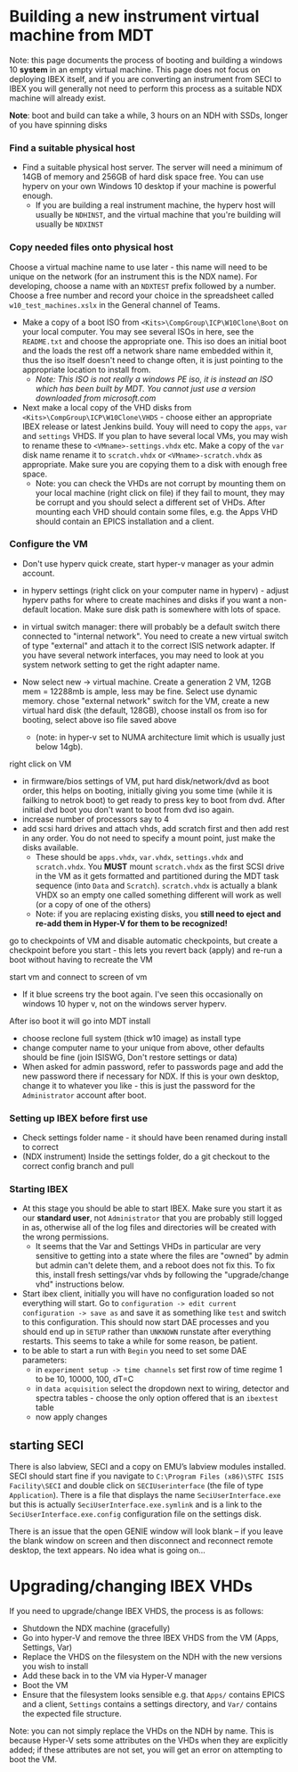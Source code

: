 # Building a new instrument virtual machine from MDT

Note: this page documents the process of booting and building a windows 10 **system** in an empty virtual machine. This page does not focus on deploying IBEX itself, and if you are converting an instrument from SECI to IBEX you will generally not need to perform this process as a suitable NDX machine will already exist.

**Note**: boot and build can take a while, 3 hours on an NDH with SSDs, longer of you have spinning disks 

### Find a suitable physical host

- Find a suitable physical host server. The server will need a minimum of 14GB of memory and 256GB of hard disk space free. You can use hyperv on your own Windows 10 desktop if your machine is powerful enough.
  * If you are building a real instrument machine, the hyperv host will usually be `NDHINST`, and the virtual machine <VMname> that you're building will usually be `NDXINST`

### Copy needed files onto physical host

Choose a virtual machine name <VMname> to use later - this name will need to be unique on the network (for an instrument this is the NDX name). For developing, choose a name with an `NDXTEST` prefix followed by a number. Choose a free number and record your choice in the spreadsheet called `w10_test_machines.xslx` in the General channel of Teams.  

- Make a copy of a boot ISO from `<Kits>\CompGroup\ICP\W10Clone\Boot` on your local computer. You may see several ISOs in here, see the `README.txt` and choose the appropriate one. This iso does an initial boot and the loads the rest off a network share name embedded within it, thus the iso itself doesn't need to change often, it is just pointing to the appropriate location to install from.   
  * *Note: This ISO is not really a windows PE iso, it is instead an ISO which has been built by MDT. You cannot just use a version downloaded from microsoft.com*
- Next make a local copy of the VHD disks from `<Kits>\CompGroup\ICP\W10Clone\VHDS` - choose either an appropriate IBEX release or latest Jenkins build. Youy will need to copy the `apps`, `var` and `settings` VHDS. If you plan to have several local VMs, you may wish to rename these to `<VMname>-settings.vhdx` etc. Make a copy of the `var` disk name rename it to `scratch.vhdx` or `<VMname>-scratch.vhdx` as appropriate. Make sure you are copying them to a disk with enough free space. 
  * Note: you can check the VHDs are not corrupt by mounting them on your local machine (right click on file) if they fail to mount, they may be corrupt and you should select a different set of VHDs. After mounting each VHD should contain some files, e.g. the Apps VHD should contain an EPICS installation and a client.

### Configure the VM <VMname>

- Don't use hyperv quick create, start hyper-v manager as your admin account.
- in hyperv settings (right click on your computer name in hyperv) - adjust hyperv paths for where to create machines and disks if you want a non-default location. Make sure disk path is somewhere with lots of space.
- in virtual switch manager: there will probably be a default switch there connected to "internal network". You need to create a new virtual switch of type "external" and attach it to the correct ISIS network adapter. If you have several network interfaces, you may need to look at you system network setting to get the right adapter name.

- Now select new -> virtual machine. Create a generation 2 VM, 12GB mem = 12288mb is ample, less may be fine. Select use dynamic memory. 
chose "external network" switch for the VM, create a new virtual hard disk (the default, 128GB), choose install os from iso for booting, select above iso file saved above
  - (note: in hyper-v set to NUMA architecture limit which is usually just below 14gb).

right click on VM
- in firmware/bios settings of VM, put hard disk/network/dvd as boot order, this helps on booting, initially giving you some time (while it is failking to netrok boot) to get ready to press key to boot from dvd. After initial dvd boot you don't want to boot from dvd iso again. 
- increase number of processors say to 4
- add scsi hard drives and attach vhds, add scratch first and then add rest in any order. You do not need to specify a mount point, just make the disks available.
  - These should be `apps.vhdx`, `var.vhdx`, `settings.vhdx` and `scratch.vhdx`. You **MUST** mount `scratch.vhdx` as the first SCSI drive in the VM as it gets formatted and partitioned during the MDT task sequence (into `Data` and `Scratch`). `scratch.vhdx` is actually a blank VHDX so an empty one called something different will work as well (or a copy of one of the others)
  * Note: if you are replacing existing disks, you **still need to eject and re-add them in Hyper-V for them to be recognized!**

go to checkpoints of VM and disable automatic checkpoints, but create a checkpoint before you start - this lets you revert back (apply) and re-run a boot without having to recreate the VM

start vm and connect to screen of vm
 - If it blue screens try the boot again. I've seen this occasionally on windows 10 hyper v, not on the windows server hyperv. 

After iso boot it will go into MDT install
- choose reclone full system (thick w10 image) as install type
- change computer name to your unique <VMname> from above, other defaults should be fine (join ISISWG, Don't restore settings or data)
- When asked for admin password, refer to passwords page and add the new password there if necessary for NDX. If this is your own desktop, change it to whatever you like - this is just the password for the `Administrator` account after boot. 

### Setting up IBEX before first use

- Check settings folder name - it should have been renamed during install to correct <VMname>
- (NDX instrument) Inside the settings folder, do a git checkout to the correct config branch and pull

### Starting IBEX

- At this stage you should be able to start IBEX. Make sure you start it as our **standard user**, not `Administrator` that you are probably still logged in as, otherwise all of the log files and directories will be created with the wrong permissions.
  * It seems that the Var and Settings VHDs in particular are very sensitive to getting into a state where the files are "owned" by admin but admin can't delete them, and a reboot does not fix this. To fix this, install fresh settings/var vhds by following the "upgrade/change vhd" instructions below.
- Start ibex client, initially you will have no configuration loaded so not everything will start. Go to `configuration -> edit current configuration -> save as` and save it as something like `test` and switch to this configuration. This should now start DAE processes and you should end up in `SETUP` rather than `UNKNOWN` runstate after everything restarts. This seems to take a while for some reason, be patient.
- to be able to start a run with `Begin` you need to set some DAE parameters:
  * in `experiment setup -> time channels` set first row of time regime 1 to be   10, 10000, 100, dT=C
  * in `data acquisition` select the dropdown next to wiring, detector and spectra tables - choose the only option offered that is an `ibextest` table
  * now apply changes
 
## starting SECI

There is also labview, SECI and a copy on EMU’s labview modules installed. SECI should start fine if you navigate to `C:\Program Files (x86)\STFC ISIS Facility\SECI` and double click on `SECIUserinterface` (the file of type `Application`). There is a file that displays the name `SeciUserInterface.exe` but this is actually `SeciUserInterface.exe.symlink` and is a link to the `SeciUserInterface.exe.config` configuration file on the settings disk.

There is an issue that the open GENIE window will look blank – if you leave the blank window on screen and then disconnect and reconnect remote desktop, the text appears. No idea what is going on…

# Upgrading/changing IBEX VHDs

If you need to upgrade/change IBEX VHDS, the process is as follows:
- Shutdown the NDX machine (gracefully)
- Go into hyper-V and remove the three IBEX VHDS from the VM (Apps, Settings, Var)
- Replace the VHDS on the filesystem on the NDH with the new versions you wish to install
- Add these back in to the VM via Hyper-V manager
- Boot the VM
- Ensure that the filesystem looks sensible e.g. that `Apps/` contains EPICS and a client, `Settings` contains a settings directory, and `Var/` contains the expected file structure.

Note: you can not simply replace the VHDs on the NDH by name. This is because Hyper-V sets some attributes on the VHDs when they are explicitly added; if these attributes are not set, you will get an error on attempting to boot the VM.